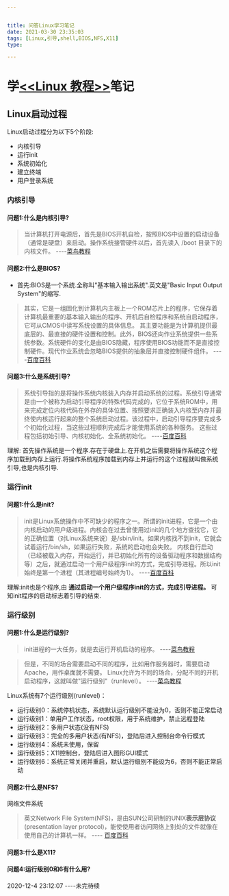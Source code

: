 ```yaml
---


title: 问答Linux学习笔记
date: 2021-03-30 23:35:03
tags: [Linux,引导,shell,BIOS,NFS,X11]
type:

---
```



# 学[<<Linux 教程>>](https://www.runoob.com/linux/linux-tutorial.html)笔记


## Linux启动过程

Linux启动过程分为以下5个阶段:

- 内核引导
- 运行init
- 系统初始化
- 建立终端
- 用户登录系统


### 内核引导


#### 问题1:什么是内核引导?

> 当计算机打开电源后，首先是BIOS开机自检，按照BIOS中设置的启动设备（通常是硬盘）来启动。操作系统接管硬件以后，首先读入 /boot 目录下的内核文件。
----[菜鸟教程](https://www.runoob.com/linux/linux-system-boot.html)



#### 问题2:什么是BIOS?

- 首先:BIOS是一个系统.全称叫"基本输入输出系统".英文是"Basic Input Output System"的缩写.

> 其实，它是一组固化到计算机内主板上一个ROM芯片上的程序，它保存着计算机最重要的基本输入输出的程序、开机后自检程序和系统自启动程序，它可从CMOS中读写系统设置的具体信息。 其主要功能是为计算机提供最底层的、最直接的硬件设置和控制。此外，BIOS还向作业系统提供一些系统参数。系统硬件的变化是由BIOS隐藏，程序使用BIOS功能而不是直接控制硬件。现代作业系统会忽略BIOS提供的抽象层并直接控制硬件组件。
----[百度百科](https://baike.baidu.com/item/bios/91424?fr=aladdin)



#### 问题3:什么是系统引导?

> 系统引导指的是将操作系统内核装入内存并启动系统的过程。系统引导通常是由一个被称为启动引导程序的特殊代码完成的，它位于系统ROM中，用来完成定位内核代码在外存的具体位置、按照要求正确装入内核至内存并最终使内核运行起来的整个系统启动过程。该过程中，启动引导程序要完成多个初始化过程，当这些过程顺利完成后才能使用系统的各种服务。
这些过程包括初始引导、内核初始化、全系统初始化。
----[百度百科](https://baike.baidu.com/item/%E7%B3%BB%E7%BB%9F%E5%BC%95%E5%AF%BC/5039607)


理解:
首先操作系统是一个程序.存在于硬盘上.在开机之后需要将操作系统这个程序加载到内存上运行.将操作系统程序加载到内存上并运行的这个过程就叫做系统引导,也是内核引导.


### 运行init


#### 问题1:什么是init?

> init是Linux系统操作中不可缺少的程序之一。所谓的init进程，它是一个由内核启动的用户级进程。内核会在过去曾使用过init的几个地方查找它，它的正确位置（对Linux系统来说）是/sbin/init。如果内核找不到init，它就会试着运行/bin/sh，如果运行失败，系统的启动也会失败。
内核自行启动（已经被载入内存，开始运行，并已初始化所有的设备驱动程序和数据结构等）之后，就通过启动一个用户级程序init的方式，完成引导进程。所以init始终是第一个进程（其进程编号始终为1）。
----[百度百科](https://baike.baidu.com/item/init/1196449?fr=aladdin)


理解:init也是个程序,由 **通过启动一个用户级程序init的方式，完成引导进程。** 可知init程序的启动标志着引导的结束.


### 运行级别


#### 问题1:什么是运行级别?

> init进程的一大任务，就是去运行开机启动的程序。
----[菜鸟教程](https://www.runoob.com/linux/linux-system-boot.html)


> 但是，不同的场合需要启动不同的程序，比如用作服务器时，需要启动Apache，用作桌面就不需要。
Linux允许为不同的场合，分配不同的开机启动程序，这就叫做"运行级别"（runlevel）。
----[菜鸟教程](https://www.runoob.com/linux/linux-system-boot.html)


Linux系统有7个运行级别(runlevel)：

- 运行级别0：系统停机状态，系统默认运行级别不能设为0，否则不能正常启动
- 运行级别1：单用户工作状态，root权限，用于系统维护，禁止远程登陆
- 运行级别2：多用户状态(没有NFS)
- 运行级别3：完全的多用户状态(有NFS)，登陆后进入控制台命令行模式
- 运行级别4：系统未使用，保留
- 运行级别5：X11控制台，登陆后进入图形GUI模式
- 运行级别6：系统正常关闭并重启，默认运行级别不能设为6，否则不能正常启动


#### 问题2:什么是NFS?

网络文件系统

> 英文Network File System(NFS)，是由SUN公司研制的UNIX**表示层协议**(presentation layer protocol)，能使使用者访问网络上别处的文件就像在使用自己的计算机一样。
---- [百度百科](https://baike.baidu.com/item/%E7%BD%91%E7%BB%9C%E6%96%87%E4%BB%B6%E7%B3%BB%E7%BB%9F/9719420?fromtitle=NFS&fromid=812203&fr=aladdin)



#### 问题3:什么是X11?


#### 问题4:运行级别0和6有什么用?

2020-12-4 23:12:07 ----未完待续
